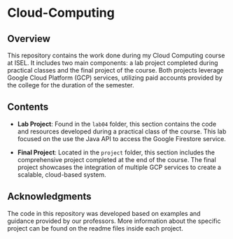 # Cloud-Computing

## Overview

This repository contains the work done during my Cloud Computing course at ISEL. It includes two main components: a lab project completed during practical classes and the final project of the course. Both projects leverage Google Cloud Platform (GCP) services, utilizing paid accounts provided by the college for the duration of the semester.

## Contents

- **Lab Project**: Found in the `lab04` folder, this section contains the code and resources developed during a practical class of the course. This lab focused on the use the Java API to access the Google Firestore service.

- **Final Project**: Located in the `project` folder, this section includes the comprehensive project completed at the end of the course. The final project showcases the integration of multiple GCP services to create a scalable, cloud-based system.

## Acknowledgments

The code in this repository was developed based on examples and guidance provided by our professors. 
More information about the specific project can be found on the readme files inside each project.
